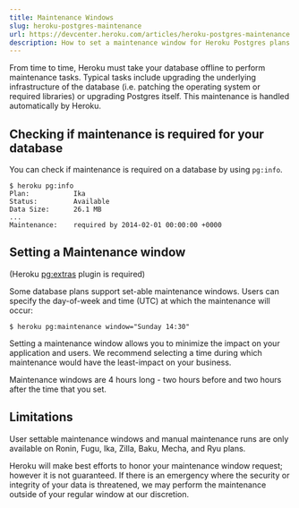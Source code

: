 ```yaml
---
title: Maintenance Windows
slug: heroku-postgres-maintenance
url: https://devcenter.heroku.com/articles/heroku-postgres-maintenance
description: How to set a maintenance window for Heroku Postgres plans.
---
```


From time to time, Heroku must take your database offline to perform maintenance tasks. Typical tasks include upgrading the underlying infrastructure of the database (i.e. patching the operating system or required libraries) or upgrading Postgres itself. This maintenance is handled automatically by Heroku. 

## Checking if maintenance is required for your database

You can check if maintenance is required on a database by using `pg:info`.

```term
$ heroku pg:info
Plan:           Ika
Status:         Available
Data Size:      26.1 MB
...
Maintenance:    required by 2014-02-01 00:00:00 +0000
```

## Setting a Maintenance window

(Heroku [pg:extras](https://github.com/heroku/heroku-pg-extras) plugin is required)

Some database plans support set-able maintenance windows. Users can specify the day-of-week and time (UTC) at which the maintenance will occur:

```term
$ heroku pg:maintenance window="Sunday 14:30"
```

Setting a maintenance window allows you to minimize the impact on your application and users. We recommend selecting a time during which maintenance would have the least-impact on your business. 

Maintenance windows are 4 hours long - two hours before and two hours after the time that you set.

## Limitations

User settable maintenance windows and manual maintenance runs are only available on Ronin, Fugu, Ika, Zilla, Baku, Mecha, and Ryu plans. 

Heroku will make best efforts to honor your maintenance window request; however it is not guaranteed. If there is an emergency where the security or integrity of your data is threatened, we may perform the maintenance outside of your regular window at our discretion.
